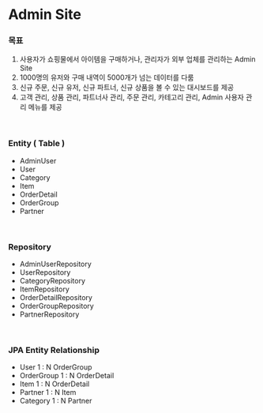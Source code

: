 # Admin Site
### 목표
1. 사용자가 쇼핑물에서 아이템을 구매하거나, 관리자가 외부 업체를 관리하는 Admin Site
2. 1000명의 유저와 구매 내역이 5000개가 넘는 데이터를 다룸
3. 신규 주문, 신규 유저, 신규 파트너, 신규 상품을 볼 수 있는 대시보드를 제공
4. 고객 관리, 상품 관리, 파트너사 관리, 주문 관리, 카테고리 관리, Admin 사용자 관리 메뉴를 제공

<br/>

### Entity ( Table )
* AdminUser
* User
* Category
* Item
* OrderDetail
* OrderGroup
* Partner

<br/>

### Repository
* AdminUserRepository
* UserRepository
* CategoryRepository
* ItemRepository
* OrderDetailRepository
* OrderGroupRepository
* PartnerRepository

<br/>

### JPA Entity Relationship
* User 1 : N OrderGroup
* OrderGroup 1 : N OrderDetail
* Item 1 : N OrderDetail
* Partner 1 : N Item
* Category 1 : N Partner